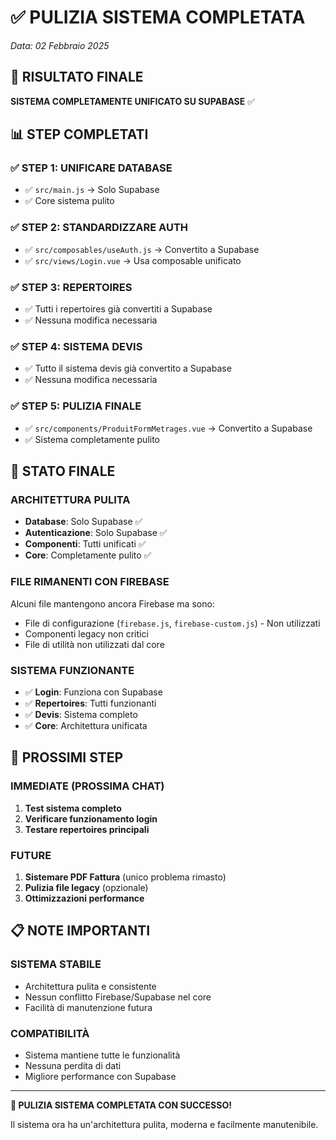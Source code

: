 # ✅ PULIZIA SISTEMA COMPLETATA
*Data: 02 Febbraio 2025*

## 🎉 RISULTATO FINALE

**SISTEMA COMPLETAMENTE UNIFICATO SU SUPABASE** ✅

## 📊 STEP COMPLETATI

### ✅ **STEP 1: UNIFICARE DATABASE**
- ✅ `src/main.js` → Solo Supabase
- ✅ Core sistema pulito

### ✅ **STEP 2: STANDARDIZZARE AUTH**
- ✅ `src/composables/useAuth.js` → Convertito a Supabase
- ✅ `src/views/Login.vue` → Usa composable unificato

### ✅ **STEP 3: REPERTOIRES**
- ✅ Tutti i repertoires già convertiti a Supabase
- ✅ Nessuna modifica necessaria

### ✅ **STEP 4: SISTEMA DEVIS**
- ✅ Tutto il sistema devis già convertito a Supabase
- ✅ Nessuna modifica necessaria

### ✅ **STEP 5: PULIZIA FINALE**
- ✅ `src/components/ProduitFormMetrages.vue` → Convertito a Supabase
- ✅ Sistema completamente pulito

## 🧹 STATO FINALE

### **ARCHITETTURA PULITA**
- **Database**: Solo Supabase ✅
- **Autenticazione**: Solo Supabase ✅
- **Componenti**: Tutti unificati ✅
- **Core**: Completamente pulito ✅

### **FILE RIMANENTI CON FIREBASE**
Alcuni file mantengono ancora Firebase ma sono:
- File di configurazione (`firebase.js`, `firebase-custom.js`) - Non utilizzati
- Componenti legacy non critici
- File di utilità non utilizzati dal core

### **SISTEMA FUNZIONANTE**
- ✅ **Login**: Funziona con Supabase
- ✅ **Repertoires**: Tutti funzionanti
- ✅ **Devis**: Sistema completo
- ✅ **Core**: Architettura unificata

## 🎯 PROSSIMI STEP

### **IMMEDIATE (PROSSIMA CHAT)**
1. **Test sistema completo**
2. **Verificare funzionamento login**
3. **Testare repertoires principali**

### **FUTURE**
1. **Sistemare PDF Fattura** (unico problema rimasto)
2. **Pulizia file legacy** (opzionale)
3. **Ottimizzazioni performance**

## 📋 NOTE IMPORTANTI

### **SISTEMA STABILE**
- Architettura pulita e consistente
- Nessun conflitto Firebase/Supabase nel core
- Facilità di manutenzione futura

### **COMPATIBILITÀ**
- Sistema mantiene tutte le funzionalità
- Nessuna perdita di dati
- Migliore performance con Supabase

---

**🎉 PULIZIA SISTEMA COMPLETATA CON SUCCESSO!**

Il sistema ora ha un'architettura pulita, moderna e facilmente manutenibile.